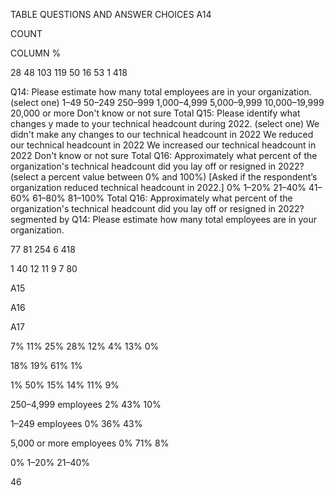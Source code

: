 TABLE QUESTIONS AND ANSWER CHOICES
A14


COUNT


COLUMN %


28
48
103
119
50
16
53
1
418


Q14: Please estimate how many total employees are in your organization. (select one)
1–49
50–249
250–999
1,000–4,999
5,000–9,999
10,000–19,999
20,000 or more
Don't know or not sure
Total
Q15: Please identify what changes y made to your technical headcount during 2022. (select one)
We didn't make any changes to our technical headcount in 2022
We reduced our technical headcount in 2022
We increased our technical headcount in 2022
Don't know or not sure
Total
Q16: Approximately what percent of the organization's technical headcount did you lay off or resigned in 2022? (select a 
percent value between 0% and 100%) [Asked if the respondent’s organization reduced technical headcount in 2022.]
0%
1–20%
21–40%
41–60%
61–80%
81–100%
Total
Q16: Approximately what percent of the organization's technical headcount did you lay off or resigned in 
2022? segmented by Q14: Please estimate how many total employees are in your organization.


77
81
254
6
418


1
40
12
11
9
7
80


A15


A16


A17


7%
11%
25%
28%
12%
4%
13%
0%


18%
19%
61%
1%


1%
50%
15%
14%
11%
9%


250–4,999 
employees
2%
43%
10%


1–249 employees
0%
36%
43%


5,000 or more 
employees
0%
71%
8%


0%
1–20%
21–40%


 46


